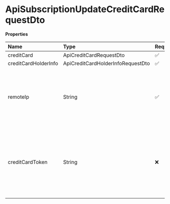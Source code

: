 # ApiSubscriptionUpdateCreditCardRequestDto

**Properties**

| Name                 | Type                              | Required | Description                                                                                                              |
| :------------------- | :-------------------------------- | :------- | :----------------------------------------------------------------------------------------------------------------------- |
| creditCard           | ApiCreditCardRequestDto           | ✅       |                                                                                                                          |
| creditCardHolderInfo | ApiCreditCardHolderInfoRequestDto | ✅       |                                                                                                                          |
| remoteIp             | String                            | ✅       | IP from where the customer is making the purchase. Your server's IP must not be entered.                                 |
| creditCardToken      | String                            | ❌       | Credit card token for using the credit card tokenization functionality. If informed, the fields above are not mandatory. |

<!-- This file was generated by liblab | https://liblab.com/ -->
